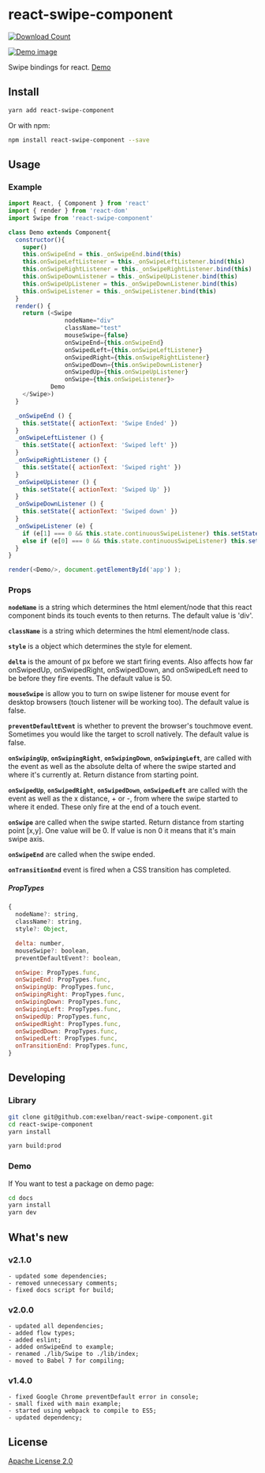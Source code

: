 # react-swipe-component


[![Download Count](https://img.shields.io/npm/dm/react-swipe-component.svg?style=flat-square)](http://www.npmjs.com/package/react-swipe-component)


[![Demo image](https://s3.eu-central-1.amazonaws.com/serhiy/Github_repo/react-swipe-component.png)](https://exelban.github.io/react-swipe-component)

Swipe bindings for react.
[Demo](https://exelban.github.io/react-swipe-component/)

## Install
```sh
yarn add react-swipe-component
```  
Or with npm:  
```sh
npm install react-swipe-component --save
```

## Usage
### Example
```javascript
import React, { Component } from 'react'
import { render } from 'react-dom'
import Swipe from 'react-swipe-component'

class Demo extends Component{
  constructor(){
    super()
    this.onSwipeEnd = this._onSwipeEnd.bind(this)
    this.onSwipeLeftListener = this._onSwipeLeftListener.bind(this)
    this.onSwipeRightListener = this._onSwipeRightListener.bind(this)
    this.onSwipeDownListener = this._onSwipeUpListener.bind(this)
    this.onSwipeUpListener = this._onSwipeDownListener.bind(this)
    this.onSwipeListener = this._onSwipeListener.bind(this)
  }
  render() {
    return (<Swipe
                nodeName="div"
                className="test"
                mouseSwipe={false}
                onSwipeEnd={this.onSwipeEnd}
                onSwipedLeft={this.onSwipeLeftListener}
                onSwipedRight={this.onSwipeRightListener}
                onSwipedDown={this.onSwipeDownListener}
                onSwipedUp={this.onSwipeUpListener}
                onSwipe={this.onSwipeListener}>
            Demo
    </Swipe>)
  }

  _onSwipeEnd () {
    this.setState({ actionText: 'Swipe Ended' })
  }
  _onSwipeLeftListener () {
    this.setState({ actionText: 'Swiped left' })
  }
  _onSwipeRightListener () {
    this.setState({ actionText: 'Swiped right' })
  }
  _onSwipeUpListener () {
    this.setState({ actionText: 'Swiped Up' })
  }
  _onSwipeDownListener () {
    this.setState({ actionText: 'Swiped down' })
  }
  _onSwipeListener (e) {
    if (e[1] === 0 && this.state.continuousSwipeListener) this.setState({ actionText: `Swipe x: ${e[0]}` })
    else if (e[0] === 0 && this.state.continuousSwipeListener) this.setState({ actionText: `Swipe y: ${e[1]}` })
  }
}

render(<Demo/>, document.getElementById('app') );
```

### Props
**```nodeName```** is a string which determines the html element/node that this react component binds its touch events to then returns. The default value is 'div'.

**```className```** is a string which determines the html element/node class.

**```style```** is a object which determines the style for element.


**```delta```** is the amount of px before we start firing events. Also affects how far onSwipedUp, onSwipedRight, onSwipedDown, and onSwipedLeft need to be before they fire events. The default value is 50.

**```mouseSwipe```** is allow you to turn on swipe listener for mouse event for desktop browsers (touch listener will be working too). The default value is false.

**```preventDefaultEvent```** is whether to prevent the browser's touchmove event. Sometimes you would like the target to scroll natively. The default value is false.

**```onSwipingUp```**, **```onSwipingRight```**, **```onSwipingDown```**, **```onSwipingLeft```**, are called with the event as well as the absolute delta of where the swipe started and where it's currently at. Return distance from starting point.

**```onSwipedUp```**, **```onSwipedRight```**, **```onSwipedDown```**, **```onSwipedLeft```** are called with the event as well as the x distance, + or -, from where the swipe started to where it ended. These only fire at the end of a touch event.

**```onSwipe```** are called when the swipe started. Return distance from starting point [x,y]. One value will be 0. If value is non 0 it means that it's main swipe axis.

**```onSwipeEnd```** are called when the swipe ended.

**```onTransitionEnd```** event is fired when a CSS transition has completed.


##### PropTypes
```javascript
{
  nodeName?: string,
  className?: string,
  style?: Object,

  delta: number,
  mouseSwipe?: boolean,
  preventDefaultEvent?: boolean,

  onSwipe: PropTypes.func,
  onSwipeEnd: PropTypes.func,
  onSwipingUp: PropTypes.func,
  onSwipingRight: PropTypes.func,
  onSwipingDown: PropTypes.func,
  onSwipingLeft: PropTypes.func,
  onSwipedUp: PropTypes.func,
  onSwipedRight: PropTypes.func,
  onSwipedDown: PropTypes.func,
  onSwipedLeft: PropTypes.func,
  onTransitionEnd: PropTypes.func,
}
```

## Developing
### Library
```sh
git clone git@github.com:exelban/react-swipe-component.git
cd react-swipe-component
yarn install

yarn build:prod
```

### Demo
If You want to test a package on demo page:
```sh
cd docs
yarn install
yarn dev
```

## What's new


### v2.1.0
    - updated some dependencies;
    - removed unnecessary comments;
    - fixed docs script for build;
    
### v2.0.0
    - updated all dependencies;
    - added flow types;
    - added eslint;
    - added onSwipeEnd to example;
    - renamed ./lib/Swipe to ./lib/index;
    - moved to Babel 7 for compiling;

### v1.4.0
    - fixed Google Chrome preventDefault error in console;
    - small fixed with main example;
    - started using webpack to compile to ES5;
    - updated dependency;

## License

[Apache License 2.0](https://github.com/exelban/react-swipe-component/blob/master/LICENSE.md)
